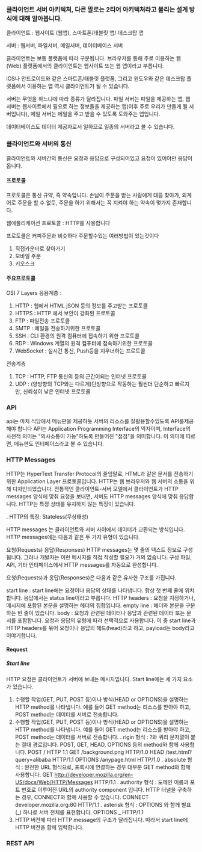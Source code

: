 ### 클라이언트 서버 아키텍처, 다른 말로는 2티어 아키텍처라고 불리는 설계 방식에 대해 알아봅니다.

클라이언트 : 웹사이트 (웹앱), 스마트폰/태블릿 앱/ 데스크탑 앱

서버 : 웹서버, 파일서버, 메일서버, 데이터베이스 서버

클라이언트는 보통 플랫폼에 따라 구분됩니다. 브라우저를 통해 주로 이용하는 웹(Web) 플랫폼에서의 클라이언트는 웹사이트 또는 웹 앱이라고 부릅니다.

iOS나 안드로이드와 같은 스마트폰/태블릿 플랫폼, 그리고 윈도우와 같은 데스크탑 플랫폼에서 이용하는 앱 역시 클라이언트가 될 수 있습니다.

서버는 무엇을 하느냐에 따라 종류가 달라집니다. 파일 서버는 파일을 제공하는 앱, 웹 서버는 웹사이트에서 필요로 하는 정보들을 제공하는 앱(이후 주로 우리가 만들게 될 서버입니다), 메일 서버는 메일을 주고 받을 수 있도록 도와주는 앱입니다.

데이터베이스도 데이터 제공자로서 일하므로 일종의 서버라고 볼 수 있습니다.

### 클라이언트와 서버의 통신

클라이언트와 서버간의 통신은 요청과 응답으로 구성되어있고 요청이 있어야만 응답이 옵니다.

#### 프로토콜

프로토콜은 통신 규약, 즉 약속입니다. 손님이 주문을 받는 사람에게 대뜸 찾아가, 외계어로 주문을 할 수 없듯, 주문을 하기 위해서는 꼭 지켜야 하는 약속이 몇가지 존재합니다.

웹애플리케이션 프로토콜 : HTTP를 사용합니다

프로토콜은 커피주문과 비슷하다 주문할수있는 여러방법이 있는것이다

1. 직접카운터로 찾아가기
2. 모바일 주문
3. 키오스크

#### 주요프로토콜

OSI 7 Layers
응용계층 :

1. HTTP : 웹에서 HTML jSON 등의 정보를 주고받는 프로토콜
2. HTTPS : HTTP 에서 보안이 강화된 프로토콜
3. FTP : 파일전송 프로토콜
4. SMTP : 메일을 전송하기위한 프로토콜
5. SSH : CLI 환경의 원격 컴퓨터에 접속하기 위한 프로토콜
6. RDP : Windows 계열의 원격 컴퓨터에 접속하기위한 프로토콜
7. WebSocket : 실시간 통신, Push등을 지우너하는 프로토콜

전송계층

1. TCP : HTTP, FTP 통신의 등의 근간이되는 인터넷 프로토콜
2. UDP : (양방향의 TCP와는 다르게)단방향으로 작동하는 훨씬더 단순하고 빠르지만, 신뢰성이 낮은 인터넷 프로토콜

### API

api는 마치 식당에서 메뉴판을 제공하듯 서버의 리소스를 잘활용할수있도록 API를제공해야 합니다
API는 Application Programming Interface의 약자이며, Interface의 사전적 의미는 "의사소통이 가능"하도록 만들어진 "접점"을 의미합니다. 이 의미에 따르면, 메뉴판도 인터페이스라고 볼 수 있습니다.

### HTTP Messages

HTTP는 HyperText Transfer Protocol의 줄임말로, HTML과 같은 문서를 전송하기 위한 Application Layer 프로토콜입니다. HTTP는 웹 브라우저와 웹 서버의 소통을 위해 디자인되었습니다. 전통적인 클라이언트-서버 모델에서 클라이언트가 HTTP messages 양식에 맞춰 요청을 보내면, 서버도 HTTP messages 양식에 맞춰 응답합니다. HTTP는 특정 상태를 유지하지 않는 특징이 있습니다.

. HTTP의 특징: Stateless(무상태성)

HTTP messages 는 클라이언트와 서버 사이에서 데이터가 교환되는 방식입니다. HTTP messages에는 다음과 같은 두 가지 유형이 있습니다.

요청(Requests)
응답(Responses)
HTTP messages는 몇 줄의 텍스트 정보로 구성됩니다. 그러나 개발자는 이런 메시지를 직접 작성할 필요가 거의 없습니다. 구성 파일, API, 기타 인터페이스에서 HTTP messages를 자동으로 완성합니다.

요청(Requests)과 응답(Responses)은 다음과 같은 유사한 구조를 가집니다.

start line : start line에는 요청이나 응답의 상태를 나타냅니다. 항상 첫 번째 줄에 위치합니다. 응답에서는 status line이라고 부릅니다.
HTTP headers : 요청을 지정하거나, 메시지에 포함된 본문을 설명하는 헤더의 집합입니다.
empty line : 헤더와 본문을 구분하는 빈 줄이 있습니다.
body : 요청과 관련된 데이터나 응답과 관련된 데이터 또는 문서를 포함합니다. 요청과 응답의 유형에 따라 선택적으로 사용합니다.
이 중 start line과 HTTP headers를 묶어 요청이나 응답의 헤드(head)라고 하고, payload는 body라고 이야기합니다.

#### Request

##### Start line

HTTP 요청은 클라이언트가 서버에 보내는 메시지입니다. Start line에는 세 가지 요소가 있습니다.

1. 수행할 작업(GET, PUT, POST 등)이나 방식(HEAD or OPTIONS)을 설명하는 HTTP method를 나타냅니다. 예를 들어 GET method는 리소스를 받아야 하고, POST method는 데이터를 서버로 전송합니다.
2. 수행할 작업(GET, PUT, POST 등)이나 방식(HEAD or OPTIONS)을 설명하는 HTTP method를 나타냅니다. 예를 들어 GET method는 리소스를 받아야 하고, POST method는 데이터를 서버로 전송합니다.
   . rigin 형식 : ?와 쿼리 문자열이 붙는 절대 경로입니다. POST, GET, HEAD, OPTIONS 등의 method와 함께 사용합니다.
   POST / HTTP 1.1
   GET /background.png HTTP/1.0
   HEAD /test.html?query=alibaba HTTP/1.1
   OPTIONS /anypage.html HTTP/1.0
   . absolute 형식 : 완전한 URL 형식으로, 프록시에 연결하는 경우 대부분 GET method와 함께 사용합니다.
   GET http://developer.mozilla.org/en-US/docs/Web/HTTP/Messages HTTP/1.1
   . authority 형식 : 도메인 이름과 포트 번호로 이루어진 URL의 authority component 입니다. HTTP 터널을 구축하는 경우, CONNECT와 함께 사용할 수 있습니다.
   CONNECT developer.mozilla.org:80 HTTP/1.1
   . asterisk 형식 : OPTIONS 와 함께 별표(_) 하나로 서버 전체를 표현합니다.
   OPTIONS _ HTTP/1.1
3. HTTP 버전에 따라 HTTP message의 구조가 달라집니다. 따라서 start line에 HTTP 버전을 함께 입력합니다.

### REST API
